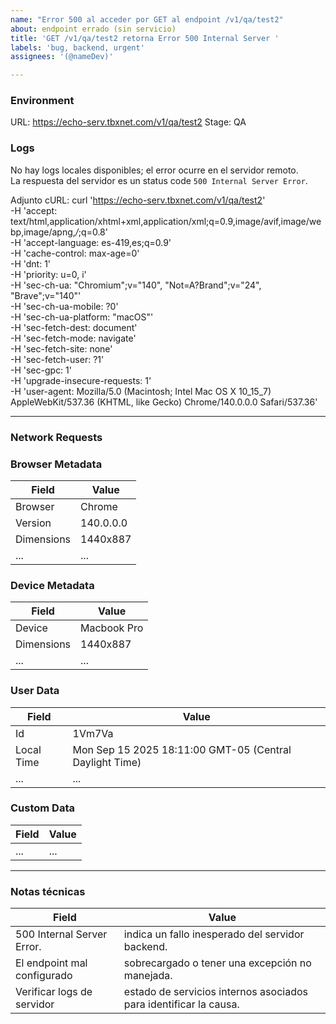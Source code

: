 ```yaml
---
name: "Error 500 al acceder por GET al endpoint /v1/qa/test2"
about: endpoint errado (sin servicio)
title: 'GET /v1/qa/test2 retorna Error 500 Internal Server '
labels: 'bug, backend, urgent'  
assignees: '(@nameDev)'

---
```


### Environment
URL: https://echo-serv.tbxnet.com/v1/qa/test2
Stage: QA

<!-- link to screenshot or video -->

### Logs
No hay logs locales disponibles; el error ocurre en el servidor remoto.  
La respuesta del servidor es un status code `500 Internal Server Error`.
<!-- Response: {"code":"SYS-ERR","message":"An Error","details":"SYSTEM_ERROR","status":500} -->

Adjunto cURL:
curl 'https://echo-serv.tbxnet.com/v1/qa/test2' \
  -H 'accept: text/html,application/xhtml+xml,application/xml;q=0.9,image/avif,image/webp,image/apng,*/*;q=0.8' \
  -H 'accept-language: es-419,es;q=0.9' \
  -H 'cache-control: max-age=0' \
  -H 'dnt: 1' \
  -H 'priority: u=0, i' \
  -H 'sec-ch-ua: "Chromium";v="140", "Not=A?Brand";v="24", "Brave";v="140"' \
  -H 'sec-ch-ua-mobile: ?0' \
  -H 'sec-ch-ua-platform: "macOS"' \
  -H 'sec-fetch-dest: document' \
  -H 'sec-fetch-mode: navigate' \
  -H 'sec-fetch-site: none' \
  -H 'sec-fetch-user: ?1' \
  -H 'sec-gpc: 1' \
  -H 'upgrade-insecure-requests: 1' \
  -H 'user-agent: Mozilla/5.0 (Macintosh; Intel Mac OS X 10_15_7) AppleWebKit/537.36 (KHTML, like Gecko) Chrome/140.0.0.0 Safari/537.36'

---

### Network Requests




### Browser Metadata
| Field      | Value                       |
|------------|----------------------------|
| Browser    | Chrome                     |
| Version    | 140.0.0.0                  |
| Dimensions | 1440x887                   |
| ...        | ...                        |

### Device Metadata
| Field      | Value          |
|------------|---------------|
| Device     | Macbook Pro   |
| Dimensions | 1440x887      |
| ...        | ...           |

### User Data
| Field      | Value                                                        |
|------------|--------------------------------------------------------------|
| Id         | 1Vm7Va                                                       |
| Local Time | Mon Sep 15 2025 18:11:00 GMT-05 (Central Daylight Time)      |
| ...        | ...                                                          |

### Custom Data
| Field      | Value         |
|------------|--------------|
| ...        | ...          |

---

### Notas técnicas

| Field      | Value         |
|------------|--------------|
|500 Internal Server Error.  | indica un fallo inesperado del servidor backend.  |
|El endpoint mal configurado |sobrecargado o tener una excepción no manejada.  |
|Verificar logs de servidor  | estado de servicios internos asociados para identificar la causa.|


